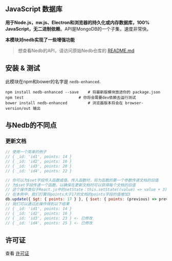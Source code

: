 ## JavaScript 数据库

**用于Node.js，nw.js、Electron和浏览器的持久化或内存数据库，100% JavaScript，无二进制依赖**。API是MongoDB的一个子集，速度非常快。

**本模块对nedb实现了一些增强功能**

> 想查看Nedb的API，请访问原始Nedb仓库的 [README.md](https://github.com/louischatriot/nedb/blob/master/README.md)

## 安装 & 测试
此模块在npm和bower的名字是 `nedb-enhanced`.

```shell
npm install nedb-enhanced --save    # 将最新版模块放进你的 package.json
npm test                        # 你将会需要dev依赖去运行测试
bower install nedb-enhanced         # 浏览器版本将会在 browser-version/out 输出
```

## 与Nedb的不同点
### 更新文档
```javascript
// 使用一个简单的例子
// { _id: 'id1', points: 14 }
// { _id: 'id2', points: 16 }
// { _id: 'id3', points: 20 }
// { _id: 'id4', points: 22 }

// 你可以为$set字段传入函数或值。传入函数时，将为函数的第一个参数传递文档的旧值
// 为$set字段传递一个函数，以确保在更新文档时可以获得每个文档的旧值
// 这个操作类似于React.js中的setState：this.setState((value) => value + 3)，你可以立刻获取旧值
// 在本例中，我们打算将points大于17的文档的points字段的值增加3
db.update({ $gt: { points: 17 } }, { $set: { points: (previous) => previous + 3 } } )
// 我们可以通过此操作得到以下结果
// { _id: 'id1', points: 14 }
// { _id: 'id2', points: 16 }
// { _id: 'id3', points: 23 } <- 已修改
// { _id: 'id4', points: 25 } <- 已修改
```


## 许可证

查看 [许可证](LICENSE)
